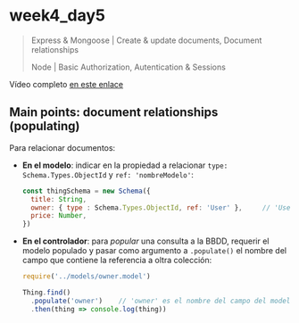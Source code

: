 # week4_day5

> Express & Mongoose | Create & update documents, Document relationships
>
> Node | Basic Authorization, Autentication & Sessions

Vídeo completo [en este enlace](https://ironhack.zoom.us/rec/share/4vxccaP--ENISafc6VvyR5E5HqjgX6a8h3Af_vZemBtEgIvrBXone2KviBL93fEY)

## Main points: document relationships (populating)

Para relacionar documentos:
* **En el modelo**: indicar en la propiedad a relacionar `type: Schema.Types.ObjectId` y `ref: 'nombreModelo'`:
    ```javascript
    const thingSchema = new Schema({
      title: String,
      owner: { type : Schema.Types.ObjectId, ref: 'User' },     // 'User' es el nombre del modelo
      price: Number,
    })
    ```
* **En el controlador**: para _popular_ una consulta a la BBDD, requerir el modelo populado y pasar como argumento a `.populate()` el nombre del campo que contiene la referencia a oltra colección:
    ```javascript
    require('../models/owner.model')
    
    Thing.find()
      .populate('owner')    // 'owner' es el nombre del campo del modelo 'thing'
      .then(thing => console.log(thing))
    ```
